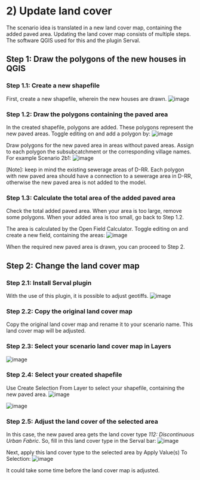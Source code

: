 # 2) Update land cover

The scenario idea is translated in a new land cover map, containing the added paved area. Updating the land cover map consists of multiple steps. The software QGIS used for this and the plugin Serval.

## Step 1: Draw the polygons of the new houses in QGIS

### Step 1.1: Create a new shapefile
First, create a new shapefile, wherein the new houses are drawn.
![image](https://github.com/DaanIdsinga/MscThesis/assets/144466847/e7ad152b-2644-4be4-9249-0ade8baf31dd)

### Step 1.2: Draw the polygons containing the paved area
In the created shapefile, polygons are added. These polygons represent the new paved areas. Toggle editing on and add a polygon by:
![image](https://github.com/DaanIdsinga/MscThesis/assets/144466847/1512c9c2-484f-4a90-82a1-360161daed0f)

Draw polygons for the new paved area in areas without paved areas. Assign to each polygon the subsubcatchment or the corresponding village names. For example Scenario 2b1:
![image](https://github.com/DaanIdsinga/MscThesis/assets/144466847/dd249680-7088-4419-90d7-5348dc38a5ed)


[Note]: keep in mind the existing sewerage areas of D-RR. Each polygon with new paved area should have a connection to a sewerage area in D-RR, otherwise the new paved area is not added to the model. 

### Step 1.3: Calculate the total area of the added paved area
Check the total added paved area. When your area is too large, remove some polygons. When your added area is too small, go back to Step 1.2. 

The area is calculated by the Open Field Calculator. Toggle editing on and create a new field, containing the areas:
![image](https://github.com/DaanIdsinga/MscThesis/assets/144466847/9a679c37-707c-4489-b8e1-9fe455516c39)

When the required new paved area is drawn, you can proceed to Step 2.

## Step 2: Change the land cover map

### Step 2.1: Install Serval plugin
With the use of this plugin, it is possible to adjust geotiffs.
![image](https://github.com/DaanIdsinga/MscThesis/assets/144466847/35769ac1-816e-49cb-8670-bdf3d1f32833)

### Step 2.2: Copy the original land cover map
Copy the original land cover map and rename it to your scenario name. This land cover map will be adjusted.

### Step 2.3: Select your scenario land cover map in Layers
![image](https://github.com/DaanIdsinga/MscThesis/assets/144466847/abedb592-6634-4afe-80bf-9923b85c3756)

### Step 2.4: Select your created shapefile
Use Create Selection From Layer to select your shapefile, containing the new paved area.
![image](https://github.com/DaanIdsinga/MscThesis/assets/144466847/dfb9d0e2-85fa-49de-8735-a4e83d2ed225)

![image](https://github.com/DaanIdsinga/MscThesis/assets/144466847/984531b4-eb55-4712-9b78-aed9267a7121)

### Step 2.5: Adjust the land cover of the selected area
In this case, the new paved area gets the land cover type <I>112: Discontinuous Urban Fabric</I>. So, fill in this land cover type in the Serval bar:
![image](https://github.com/DaanIdsinga/MscThesis/assets/144466847/26d93ed0-c019-45e4-9e37-e8c9c0abf4e6)

Next, apply this land cover type to the selected area by Apply Value(s) To Selection:
![image](https://github.com/DaanIdsinga/MscThesis/assets/144466847/f580d2bf-1a4f-4a1e-bb0a-cb23d0016eeb)

It could take some time before the land cover map is adjusted. 
